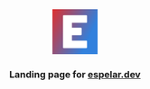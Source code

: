 <div align="center">
  <a href="https://espelar.dev">
    <img src="/src/images/logo.png" alt="espelar.dev logo" style="height: 80px; width: 80px;"/>
  </a>

  <h3 align="center">
    Landing page for <a href="https://espelar.dev">espelar.dev</a>
  </h3>
</div>
